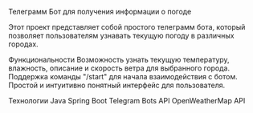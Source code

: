 Телеграмм Бот для получения информации о погоде


Этот проект представляет собой простого телеграмм бота, который позволяет пользователям узнавать
текущую погоду в различных городах.

Функциональности
Возможность узнать текущую температуру, влажность, описание и скорость ветра для выбранного города.
Поддержка команды "/start" для начала взаимодействия с ботом.
Простой и интуитивно понятный интерфейс для пользователя.


Технологии
Java
Spring Boot
Telegram Bots API
OpenWeatherMap API